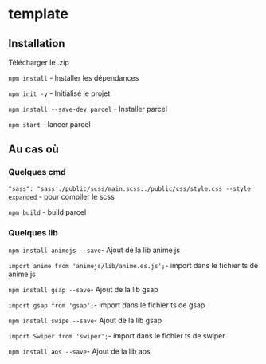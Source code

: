 # template

## Installation

Télécharger le .zip 

`npm install` - Installer les dépendances 

`npm init -y` - Initialisé le projet  

`npm install --save-dev parcel` - Installer parcel

`npm start` - lancer parcel

## Au cas où
### Quelques cmd
` "sass": "sass ./public/scss/main.scss:./public/css/style.css --style expanded ` - pour compiler le scss

`npm build` - build parcel

### Quelques lib
`npm install animejs --save`- Ajout de la lib anime js

`import anime from 'animejs/lib/anime.es.js';`- import dans le fichier ts de anime js

`npm install gsap --save`- Ajout de la lib gsap

`import gsap from 'gsap';`- import dans le fichier ts de gsap

`npm install swipe --save`- Ajout de la lib gsap

`import Swiper from 'swiper';`- import dans le fichier ts de swiper

`npm install aos --save`- Ajout de la lib aos

